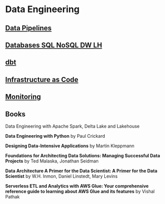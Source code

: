 
# Data Engineering

## [Data Pipelines](DataPipelines)

## [Databases SQL NoSQL DW LH](Databases)

## [dbt](dbt)

## [Infrastructure as Code](InfraAsCode)

## [Monitoring](Monitoring)



## Books



Data Engineering with Apache Spark, Delta Lake and Lakehouse

**Data Engineering with Python** by Paul Crickard

**Designing Data-Intensive Applications** by Martin Kleppmann

**Foundations for Architecting Data Solutions: Managing Successful Data Projects** by Ted Malaska, Jonathan Seidman

**Data Architecture A Primer for the Data Scientist: A Primer for the Data Scientist** by W.H. Inmon, Daniel Linstedt, Mary Levins

**Serverless ETL and Analytics with AWS Glue: Your comprehensive reference guide to learning about AWS Glue and its features** by Vishal Pathak
